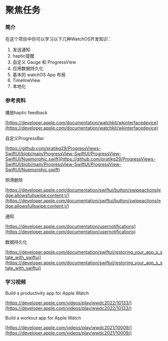 # 聚焦任务

### 简介

在这个项目中你可以学习以下几种WatchOS开发知识：

1. 发送通知
2. haptic提醒
3. 自定义 Gauge 和 ProgressView
4. 应用数据持久化
5. 基本的 watchOS App 布局
6. TimelineView
7. 本地化

### 参考资料

播放haptic feedback

[https://developer.apple.com/documentation/watchkit/wkinterfacedevice](https://developer.apple.com/documentation/watchkit/wkinterfacedevice)

自定义ProgressBar

[https://github.com/pratikg29/ProgressViews-SwiftUI/blob/main/ProgressView-SwiftUI/ProgressView-SwiftUI/Nuemorphic.swift](https://github.com/pratikg29/ProgressViews-SwiftUI/blob/main/ProgressView-SwiftUI/ProgressView-SwiftUI/Nuemorphic.swift)

侧滑删除

[https://developer.apple.com/documentation/swiftui/button/swipeactions(edge:allowsfullswipe:content:)/](https://developer.apple.com/documentation/swiftui/button/swipeactions(edge:allowsfullswipe:content:)/)

通知

[https://developer.apple.com/documentation/usernotifications](https://developer.apple.com/documentation/usernotifications)

数据持久化

[https://developer.apple.com/documentation/swiftui/restoring_your_app_s_state_with_swiftui](https://developer.apple.com/documentation/swiftui/restoring_your_app_s_state_with_swiftui)


### 学习视频

Build a productivity app for Apple Watch

[https://developer.apple.com/videos/play/wwdc2022/10133/](https://developer.apple.com/videos/play/wwdc2022/10133/)

Build a workout app for Apple Watch

[https://developer.apple.com/videos/play/wwdc2021/10009/](https://developer.apple.com/videos/play/wwdc2021/10009/)

